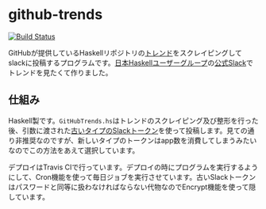 # github-trends

[![Build Status](https://travis-ci.org/Hexirp/github-trends.svg?branch=master)](https://travis-ci.org/Hexirp/github-trends)

GitHubが提供しているHaskellリポジトリの[トレンド](https://github.com/trending/haskell)をスクレイピングしてslackに投稿するプログラムです。[日本Haskellユーザーグループ](https://haskell.jp)の[公式Slack](https://haskell-jp.slack.com/)でトレンドを見たくて作りました。

## 仕組み

Haskell製です。`GitHubTrends.hs`はトレンドのスクレイピング及び整形を行った後、引数に渡された[古いタイプのSlackトークン](https://api.slack.com/custom-integrations/legacy-tokens)を使って投稿します。見ての通り非推奨なのですが、新しいタイプのトークンはapp数を消費してしまうみたいなのでこの方法をあえて選択しています。

デプロイはTravis CIで行っています。デプロイの時にプログラムを実行するようにして、Cron機能を使って毎日ジョブを実行させています。古いSlackトークンはパスワードと同等に扱わなければならない代物なのでEncrypt機能を使って隠しています。
